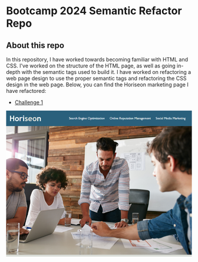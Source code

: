 # Bootcamp 2024 Semantic Refactor Repo

## About this repo

In this repository, I have worked towards becoming familiar with HTML and CSS. I've worked on the structure of the HTML page, as well as going in-depth with the semantic tags used to build it. I have worked on refactoring a web page design to use the proper semantic tags and refactoring the CSS design in the web page. Below, you can find the Horiseon marketing page I have refactored:

- [Challenge 1](/index.html)

![Semantic Refactor Website](./assets/images/01-html-css-git-homework-demo.png)
